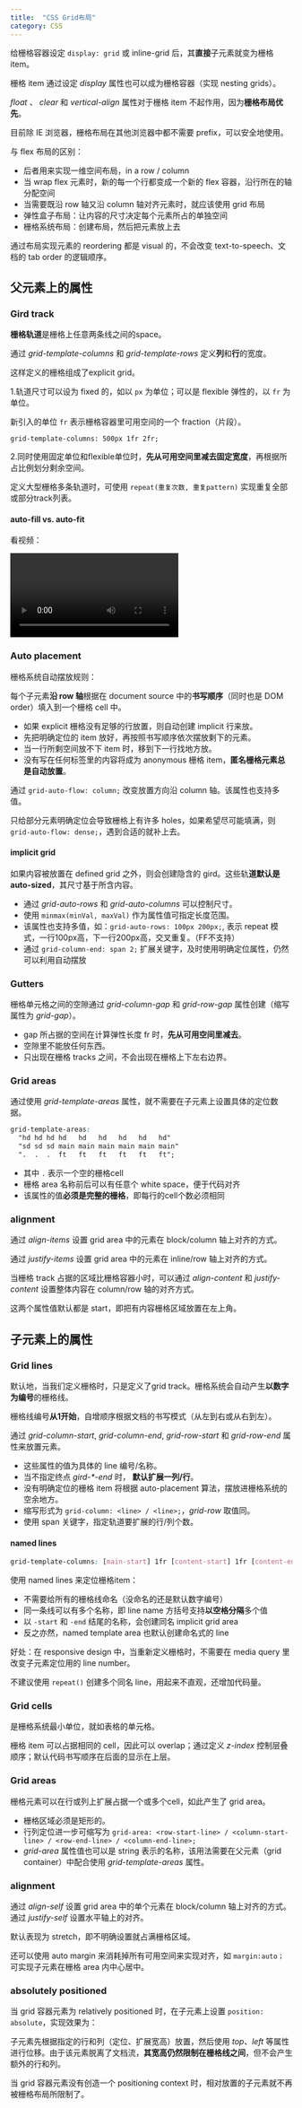 ```yaml
---
title:  "CSS Grid布局"
category: CSS
---
```

给栅格容器设定 `display: grid` 或 inline-grid 后，其**直接**子元素就变为栅格 item。

栅格 item 通过设定 _display_ 属性也可以成为栅格容器（实现 nesting grids）。

_float_ 、 _clear_ 和 _vertical-align_  属性对于栅格 item 不起作用，因为**栅格布局优先**。

目前除 IE 浏览器，栅格布局在其他浏览器中都不需要 prefix，可以安全地使用。

与 flex 布局的区别：

+ 后者用来实现一维空间布局，in a row / column
+ 当 wrap flex 元素时，新的每一个行都变成一个新的 flex 容器，沿行所在的轴分配空间
+ 当需要既沿 row 轴又沿 column 轴对齐元素时，就应该使用 grid 布局
+ 弹性盒子布局：让内容的尺寸决定每个元素所占的单独空间
+ 栅格系统布局：创建布局，然后把元素放上去

通过布局实现元素的 reordering 都是 visual 的，不会改变 text-to-speech、文档的 tab order 的逻辑顺序。

<!--more-->

## 父元素上的属性

### Gird track

**栅格轨道**是栅格上任意两条线之间的space。

通过 _grid-template-columns_ 和 _grid-template-rows_ 定义**列**和**行**的宽度。

这样定义的栅格组成了explicit grid。

1.轨道尺寸可以设为 fixed 的，如以 `px` 为单位；可以是 flexible 弹性的，以 `fr` 为单位。

新引入的单位 `fr` 表示栅格容器里可用空间的一个 fraction（片段）。

    grid-template-columns: 500px 1fr 2fr;

2.同时使用固定单位和flexible单位时，**先从可用空间里减去固定宽度**，再根据所占比例划分剩余空间。

定义大型栅格多条轨道时，可使用 `repeat(重复次数, 重复pattern)` 实现重复全部或部分track列表。

#### auto-fill vs. auto-fit

看视频：

<video controls="" src="https://cdn.css-tricks.com/wp-content/uploads/2017/12/auto-fill-devtools.mov"></video>

### Auto placement

栅格系统自动摆放规则：

每个子元素**沿 row 轴**根据在 document source 中的**书写顺序**（同时也是 DOM order）填入到一个栅格 cell 中。

+ 如果 explicit 栅格没有足够的行放置，则自动创建 implicit 行来放。
+ 先把明确定位的 item 放好，再按照书写顺序依次摆放剩下的元素。
+ 当一行所剩空间放不下 item 时，移到下一行找地方放。
+ 没有写在任何标签里的内容将成为 anonymous 栅格 item，**匿名栅格元素总是自动放置**。

通过 `grid-auto-flow: column;` 改变放置方向沿 column 轴。该属性也支持多值。

只给部分元素明确定位会导致栅格上有许多 holes，如果希望尽可能填满，则 `grid-auto-flow: dense;`，遇到合适的就补上去。

#### implicit grid

如果内容被放置在 defined grid 之外，则会创建隐含的 gird。这些轨**道默认是 auto-sized**，其尺寸基于所含内容。

+ 通过 _grid-auto-rows_ 和 _grid-auto-columns_ 可以控制尺寸。
+ 使用 `minmax(minVal, maxVal)` 作为属性值可指定长度范围。
+ 该属性也支持多值，如：`grid-auto-rows: 100px 200px;`, 表示 repeat 模式，一行100px高，下一行200px高，交叉重复。（FF不支持）
+ 通过 `grid-column-end: span 2;` 扩展关键字，及时使用明确定位属性，仍然可以利用自动摆放

### Gutters

栅格单元格之间的空隙通过 _grid-column-gap_ 和 _grid-row-gap_ 属性创建（缩写属性为 _grid-gap_）。

+ gap 所占据的空间在计算弹性长度 fr 时，**先从可用空间里减去**。
+ 空隙里不能放任何东西。
+ 只出现在栅格 tracks 之间，不会出现在栅格上下左右边界。

### Grid areas

通过使用 _grid-template-areas_ 属性，就不需要在子元素上设置具体的定位数据。

```css
grid-template-areas:
  "hd hd hd hd   hd   hd   hd   hd   hd"
  "sd sd sd main main main main main main"
  ".  .  .  ft   ft   ft   ft   ft   ft";
```

+ 其中 `.` 表示一个空的栅格cell
+ 栅格 area 名称前后可以有任意个 white space，便于代码对齐
+ 该属性的值**必须是完整的栅格**，即每行的cell个数必须相同

### alignment

通过 _align-items_ 设置 grid area 中的元素在 block/column 轴上对齐的方式。

通过 _justify-items_ 设置 grid area 中的元素在 inline/row 轴上对齐的方式。

当栅格 track 占据的区域比栅格容器小时，可以通过 _align-content_ 和 _justify-content_ 设置整体内容在 column/row 轴的对齐方式。

 这两个属性值默认都是 start，即把有内容栅格区域放置在左上角。

## 子元素上的属性

### Grid lines

默认地，当我们定义栅格时，只是定义了grid track。栅格系统会自动产生**以数字为编号**的栅格线。

栅格线编号**从1开始**，自增顺序根据文档的书写模式（从左到右或从右到左）。

通过 _grid-column-start_, _grid-column-end_, _grid-row-start_ 和 _grid-row-end_ 属性来放置元素。

+ 这些属性的值为具体的 line 编号/名称。
+ 当不指定终点 _gird-*-end_ 时， **默认扩展一列/行**。
+ 没有明确定位的栅格 item 将根据 auto-placement 算法，摆放进栅格系统的空余地方。
+ 缩写形式为 `grid-column: <line> / <line>;`，_grid-row_ 取值同。
+ 使用 span 关键字，指定轨道要扩展的行/列个数。

#### named lines

```css
grid-template-columns: [main-start] 1fr [content-start] 1fr [content-end] 1fr [main-end];
```

使用 named lines 来定位栅格item：

+ 不需要给所有的栅格线命名（没命名的还是默认数字编号）
+ 同一条线可以有多个名称，即 line name 方括号支持**以空格分隔**多个值
+ 以 `-start` 和 `-end` 结尾的名称，会创建同名 implicit grid area
+ 反之亦然，named template area 也默认创建命名式的 line

好处：在 responsive design 中，当重新定义栅格时，不需要在 media query 里改变子元素定位用的 line number。

不建议使用 `repeat()` 创建多个同名 line，用起来不直观，还增加代码量。

### Grid cells

是栅格系统最小单位，就如表格的单元格。

栅格 item 可以占据相同的 cell，因此可以 overlap；通过定义 _z-index_ 控制层叠顺序；默认代码书写顺序在后面的显示在上层。

### Grid areas

栅格元素可以在行或列上扩展占据一个或多个cell，如此产生了 grid area。

+ 栅格区域必须是矩形的。
+ 行列定位进一步可缩写为 `grid-area: <row-start-line> / <column-start-line> / <row-end-line> / <column-end-line>;`
+ _grid-area_ 属性值也可以是 string 表示的名称，该用法需要在父元素（grid container）中配合使用 _grid-template-areas_ 属性。

### alignment

通过 _align-self_ 设置 grid area 中的单个元素在 block/column 轴上对齐的方式。通过 _justify-self_ 设置水平轴上的对齐。

默认表现为 stretch，即不明确设置就占满栅格区域。

还可以使用 auto margin 来消耗掉所有可用空间来实现对齐，如 `margin:auto；` 可实现子元素在栅格 area 内中心居中。

### absolutely positioned

当 grid 容器元素为 relatively positioned 时，在子元素上设置 `position: absolute`，实现效果为：

子元素先根据指定的行和列（定位、扩展宽高）放置，然后使用 _top_、_left_ 等属性进行位移。由于该元素脱离了文档流，**其宽高仍然限制在栅格线之间**，但不会产生额外的行和列。

当 grid 容器元素没有创造一个 positioning context 时，相对放置的子元素就不再被栅格布局所限制了。
